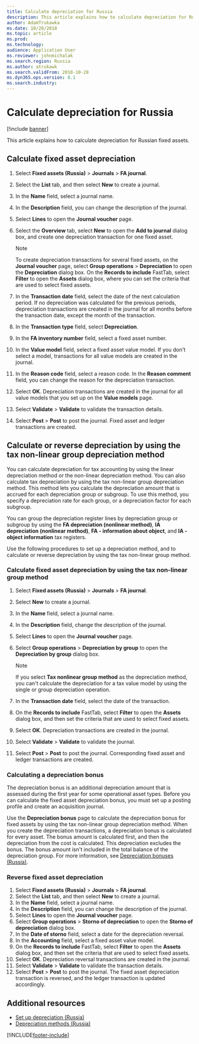 ```yaml
---
title: Calculate depreciation for Russia
description: This article explains how to calculate depreciation for Russian fixed assets.
author: AdamTrukawka
ms.date: 10/28/2018
ms.topic: article
ms.prod: 
ms.technology: 
audience: Application User
ms.reviewer: johnmichalak
ms.search.region: Russia
ms.author: atrukawk
ms.search.validFrom: 2018-10-28
ms.dyn365.ops.version: 8.1
ms.search.industry: 
---
```

# Calculate depreciation for Russia

[!include [banner](../../includes/banner.md)]

This article explains how to calculate depreciation for Russian fixed assets.

## Calculate fixed asset depreciation

1. Select **Fixed assets (Russia)** \> **Journals** \> **FA journal**.
2. Select the **List** tab, and then select **New** to create a journal.
3. In the **Name** field, select a journal name.
4. In the **Description** field, you can change the description of the journal.
5. Select **Lines** to open the **Journal voucher** page.
6. Select the **Overview** tab, select **New** to open the **Add to journal** dialog box, and create one depreciation transaction for one fixed asset.

    > [!NOTE]
    > To create depreciation transactions for several fixed assets, on the **Journal voucher** page, select **Group operations** \> **Depreciation** to open the **Depreciation** dialog box. On the **Records to include** FastTab, select **Filter** to open the **Assets** dialog box, where you can set the criteria that are used to select fixed assets.

7. In the **Transaction date** field, select the date of the next calculation period. If no depreciation was calculated for the previous periods, depreciation transactions are created in the journal for all months before the transaction date, except the month of the transaction.
8. In the **Transaction type** field, select **Depreciation**.
9. In the **FA inventory number** field, select a fixed asset number.
10. In the **Value model** field, select a fixed asset value model. If you don't select a model, transactions for all value models are created in the journal.
11. In the **Reason code** field, select a reason code. In the **Reason comment** field, you can change the reason for the depreciation transaction.
13. Select **OK**. Depreciation transactions are created in the journal for all value models that you set up on the **Value models** page.
14. Select **Validate** \> **Validate** to validate the transaction details.
15. Select **Post** \> **Post** to post the journal. Fixed asset and ledger transactions are created.

## Calculate or reverse depreciation by using the tax non-linear group depreciation method 

You can calculate depreciation for tax accounting by using the linear depreciation method or the non-linear depreciation method. You can also calculate tax depreciation by using the tax non-linear group depreciation method. This method lets you calculate the depreciation amount that is accrued for each depreciation group or subgroup. To use this method, you specify a depreciation rate for each group, or a depreciation factor for each subgroup.

You can group the depreciation register lines by depreciation group or subgroup by using the **FA depreciation (nonlinear method)**, **IA depreciation (nonlinear method)**, **FA - information about object**, and **IA - object information** tax registers.

Use the following procedures to set up a depreciation method, and to calculate or reverse depreciation by using the tax non-linear group method.

### Calculate fixed asset depreciation by using the tax non-linear group method

1. Select **Fixed assets (Russia)** \> **Journals** \> **FA journal**.
2. Select **New** to create a journal.
3. In the **Name** field, select a journal name.
4. In the **Description** field, change the description of the journal.
5. Select **Lines** to open the **Journal voucher** page.
6. Select **Group operations** \> **Depreciation by group** to open the **Depreciation by group** dialog box.

    > [!NOTE]
    > If you select **Tax nonlinear group method** as the depreciation method, you can't calculate the depreciation for a tax value model by using the single or group depreciation operation.

7. In the **Transaction date** field, select the date of the transaction.
8. On the **Records to include** FastTab, select **Filter** to open the **Assets** dialog box, and then set the criteria that are used to select fixed assets.
9. Select **OK**. Depreciation transactions are created in the journal.
10. Select **Validate** \> **Validate** to validate the journal.
11. Select **Post** \> **Post** to post the journal. Corresponding fixed asset and ledger transactions are created.

### Calculating a depreciation bonus

The depreciation bonus is an additional depreciation amount that is assessed during the first year for some operational asset types. Before you can calculate the fixed asset depreciation bonus, you must set up a posting profile and create an acquisition journal.

Use the **Depreciation bonus** page to calculate the depreciation bonus for fixed assets by using the tax non-linear group depreciation method. When you create the depreciation transactions, a depreciation bonus is calculated for every asset. The bonus amount is calculated first, and then the depreciation from the cost is calculated. This depreciation excludes the bonus. The bonus amount isn't included in the total balance of the depreciation group. For more information, see [Depreciation bonuses (Russia)](rus-bonus-depreciation.md).

### Reverse fixed asset depreciation

1. Select **Fixed assets (Russia)** \> **Journals** \> **FA journal**.
2. Select the **List** tab, and then select **New** to create a journal.
3. In the **Name** field, select a journal name.
4. In the **Description** field, you can change the description of the journal.
5. Select **Lines** to open the **Journal voucher** page.
6. Select **Group operations** \> **Storno of depreciation** to open the **Storno of depreciation** dialog box.
7. In the **Date of storno** field, select a date for the depreciation reversal.
8. In the **Accounting** field, select a fixed asset value model.
9. On the **Records to include** FastTab, select **Filter** to open the **Assets** dialog box, and then set the criteria that are used to select fixed assets.
10. Select **OK**. Depreciation reversal transactions are created in the journal.
11. Select **Validate** \> **Validate** to validate the transaction details.
12. Select **Post** \> **Post** to post the journal. The fixed asset depreciation transaction is reversed, and the ledger transaction is updated accordingly.

## Additional resources

- [Set up depreciation (Russia)](rus-depreciation-setup.md)
- [Depreciation methods (Russia)](rus-depreciation-methods.md)


[!INCLUDE[footer-include](../../../includes/footer-banner.md)]
